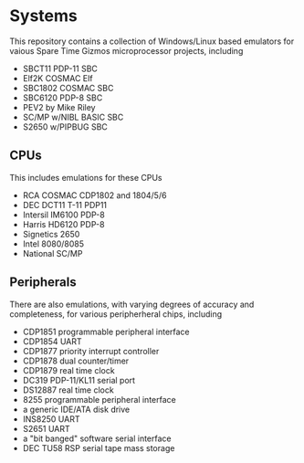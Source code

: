 # Systems
  This repository contains a collection of Windows/Linux based emulators for vaious Spare Time Gizmos microprocessor projects, including

* SBCT11 PDP-11 SBC
* Elf2K COSMAC Elf
* SBC1802 COSMAC SBC
* SBC6120 PDP-8 SBC
* PEV2 by Mike Riley
* SC/MP w/NIBL BASIC SBC
* S2650 w/PIPBUG SBC

## CPUs
  This includes emulations for these CPUs

* RCA COSMAC CDP1802 and 1804/5/6
* DEC DCT11 T-11 PDP11
* Intersil IM6100 PDP-8
* Harris HD6120 PDP-8
* Signetics 2650
* Intel 8080/8085
* National SC/MP

## Peripherals
  There are also emulations, with varying degrees of accuracy and completeness, for various peripherheral chips, including

* CDP1851 programmable peripheral interface
* CDP1854 UART
* CDP1877 priority interrupt controller
* CDP1878 dual counter/timer
* CDP1879 real time clock
* DC319 PDP-11/KL11 serial port
* DS12887 real time clock
* 8255 programmable peripheral interface
* a generic IDE/ATA disk drive
* INS8250 UART
* S2651 UART
* a "bit banged" software serial interface
* DEC TU58 RSP serial tape mass storage

